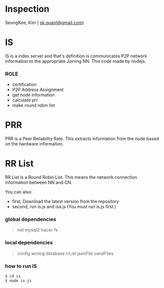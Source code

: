 # Inspection
SeongKee, Kim ( sk.quant@gmail.com)

# IS
IS is a index server and that's definition is communicates P2P network information to the appropriate Joining NN.
This code made by nodejs.

### ROLE 
 - certification
 - P2P Address Assignment
 - get node information
 - calculate prr
 - make round robin list

# PRR
PRR is a Peer Reliability Rate.
This extracts information from the node based on the hardware information.

# RR List
RR List is a Round Robin List.
This means the network connection information between NN and CN.


You can also:
  - first, Download the latest version from the repository
  - second, run is.js and isa.js (You must run is.js first.)

### global dependencies
>net
>mysql2
>tracer
>fs

### local dependencies
>config
>winlog
>database
>rrList
>jsonFile
>sendFiles

### how to run IS
```sh
$ cd is
$ node is.js
```

